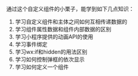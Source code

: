 通过这个自定义组件的小栗子，能学到如下几点知识：

1. 学习自定义组件和主体之间如何互相传递数据的
2. 学习组件属性数据和组件内部数据的区别
3. 学习小程序提供的动画API的使用
4. 学习事件绑定
5. 学习wx:if和hidden的用法区别
6. 学习如何控制弹框的依次显示
7. 学习如何定义一个组件
